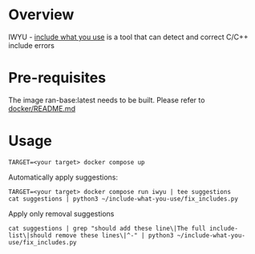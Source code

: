 # Overview

IWYU - [include what you use](https://github.com/include-what-you-use/include-what-you-use)
is a tool that can detect and correct C/C++ include errors

# Pre-requisites

The image ran-base:latest needs to be built. Please refer to [docker/README.md](../../docker/README.md)

# Usage

```
TARGET=<your target> docker compose up
```

Automatically apply suggestions:

```
TARGET=<your target> docker compose run iwyu | tee suggestions
cat suggestions | python3 ~/include-what-you-use/fix_includes.py
```

Apply only removal suggestions

```
cat suggestions | grep "should add these line\|The full include-list\|should remove these lines\|^-" | python3 ~/include-what-you-use/fix_includes.py
```
